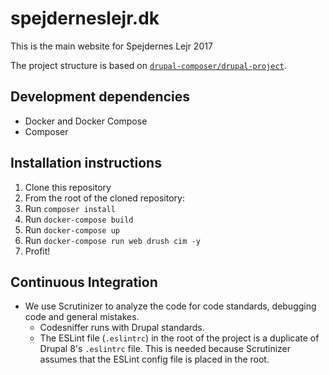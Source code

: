 # spejderneslejr.dk

This is the main website for Spejdernes Lejr 2017

The project structure is based on [`drupal-composer/drupal-project`](https://github.com/drupal-composer/drupal-project).

## Development dependencies

* Docker and Docker Compose
* Composer

## Installation instructions

1. Clone this repository
2. From the root of the cloned repository:
  1. Run `composer install`
  2. Run `docker-compose build`
  3. Run `docker-compose up`
  4. Run `docker-compose run web drush cim -y`
3. Profit!

## Continuous Integration

* We use Scrutinizer to analyze the code for code standards, debugging code and general mistakes.
  * Codesniffer runs with Drupal standards.
  * The ESLint file (`.eslintrc`) in the root of the project is a duplicate of Drupal 8's `.eslintrc` file. This is needed because Scrutinizer assumes that the ESLint config file is placed in the root.

